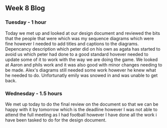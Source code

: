 ## Week 8 Blog

### Tuesday - 1 hour
Today we met up and looked at our design document and reviewed the bits that the people that were which was my sequence diagrams which were fine however I needed to add titles and captions to the diagrams. Depencancy description which peter did on his own as agata has started to avoid us which peter had done to a good standard hovever needed to update some of it to work with the way we are doing the game. We looked at Aaron and phils work and it was also good with minor changes needing to be made. Alex's diagrams still needed some work however he knew what he needed to do. Unfortunatly emily was snowed in and was unable to get back. 

### Wednesday - 1.5 hours
We met up today to do the final review on the document so that we can be happy with it by tomorrow which is the deadline however I was not able to attend the full meeting as I had football however I have done all the work i have been tasked to do for the design document.
